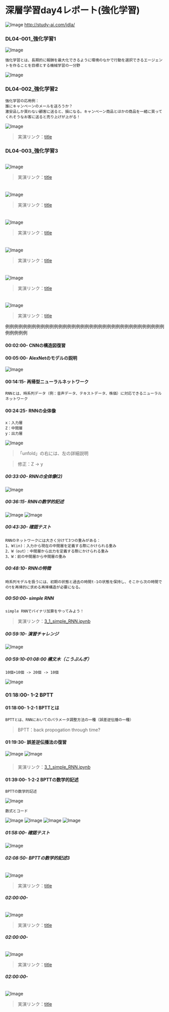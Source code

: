 # 深層学習day4レポート(強化学習)

![Image](/bnr_jdla.png)
http://study-ai.com/jdla/


### DL04-001_強化学習1
![Image](/DL04-001_強化学習1_00m40s.png)
```
強化学習とは、長期的に報酬を最大化できるように環境のなかで行動を選択できるエージェントを作ることを目標とする機械学習の一分野
```
![Image](/DL04-001_強化学習1_06m30s.png)


### DL04-002_強化学習2
```
強化学習の応用例：
誰にキャンペーンのメールを送ろうか？
激安品しか買わない顧客に送ると、損になる。キャンペーン商品とほかの商品を一緒に買ってくれそうなお客に送ると売り上げが上がる！
```
![Image](/.png)
> 実演リンク：[title](https://)


### DL04-003_強化学習3
```

```
![Image](/.png)
> 実演リンク：[title](https://)


### 
```

```
![Image](/.png)
> 実演リンク：[title](https://)


### 
```

```
![Image](/.png)
> 実演リンク：[title](https://)


### 
```

```
![Image](/.png)
> 実演リンク：[title](https://)


### 
```

```
![Image](/.png)
> 実演リンク：[title](https://)


### 
```

```
![Image](/.png)
> 実演リンク：[title](https://)





例例例例例例例例例例例例例例例例例例例例例例例例例例例例例例例例例例例例例例例例例
#### 00:02:00- CNNの構造図復習


#### 00:05:00- AlexNetのモデルの説明
![Image](/深層学習day3-1_00h07m30s.png)


#### 00:14:15- 再帰型ニューラルネットワーク
```
RNNとは、時系列データ（例：音声データ、テキストデータ、株価）に対応できるニューラルネットワーク
```


#### 00:24:25- RNNの全体像
```
x：入力層
Z：中間層
y：出力層
```
![Image](/深層学習day3-1_00h25m00s.png)
> 「unfold」の右には、左の詳細説明

> 修正：Z -> y


##### 00:33:00- RNNの全体像(2)
![Image](/深層学習day3-1_00h41m25s.png)


##### 00:36:15- RNNの数学的記述
![Image](/深層学習day3-1_00h37m11s.png)
![Image](/深層学習day3-1_00h40m30s.png)


##### 00:43:30- 確認テスト 
```
RNNのネットワークには大きく分けて3つの重みがある：
1、W(in)：入力から現在の中間層を定義する際にかけられる重み
2、W（out）：中間層から出力を定義する際にかけられる重み
3、W：前の中間層から中間層の重み
```


##### 00:48:10- RNNの特徴
```
時系列モデルを扱うには、初期の状態と過去の時間t-1の状態を保持し、そこから次の時間でのtを再帰的に求める再帰構造が必要になる。
```


##### 00:50:00- simple RNN
```
simple RNNでバイナリ加算をやってみよう！
```
> 実演リンク：[3_1_simple_RNN.ipynb](https://drive.google.com/file/d/1wt-wGSfbi21PVI6ilKXwsNYW95Qg1yiH/view?usp=sharing)


##### 00:59:10- 演習チャレンジ
![Image](/深層学習day3-1_00h59m00s.png)


##### 00:59:10-01:08:00 構文木（こうぶんぎ）
```
10個+10個 -> 20個 -> 10個
```
![Image](/深層学習day3-1_01h08m07s.png)



### 01:18:00- 1-2 BPTT
#### 01:18:00- 1-2-1 BPTTとは
```
BPTTとは、RNNにおいてのパラメータ調整方法の一種（誤差逆伝播の一種）
```
> BPTT：back propogation through time?


#### 01:19:30- 誤差逆伝播法の復習
![Image](/深層学習day3-1_01h20m53s.png)
![Image](/深層学習day3-1_01h22m00s.png)


#####
> 実演リンク：[3_1_simple_RNN.ipynb](https://drive.google.com/file/d/1wt-wGSfbi21PVI6ilKXwsNYW95Qg1yiH/view?usp=sharing)


#### 01:39:00-  1-2-2 BPTTの数学的記述
```
BPTTの数学的記述
```
![Image](/深層学習day3-1_01h39m50s.png)

```
数式とコード
```
![Image](/深層学習day3-1_01h41m50s.png)
![Image](/深層学習day3-1_01h52m00s.png)
![Image](/深層学習day3-1_01h56m00s.png)
![Image](/深層学習day3-1_01h56m30s.png)


##### 01:58:00- 確認テスト
![Image](/深層学習day3-1_02h08m30s.png)


##### 02:08:50- BPTTの数学的記述3
```

```
![Image](/.png)
> 実演リンク：[title](https://)

##### 02:00:00-
```

```
![Image](/.png)
> 実演リンク：[title](https://)


##### 02:00:00-
```

```
![Image](/.png)
> 実演リンク：[title](https://)

##### 02:00:00-
```

```
![Image](/.png)
> 実演リンク：[title](https://)
